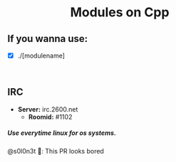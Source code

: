 <h1 align="center">Modules on Cpp</h1>

## If you wanna use:
  
 - [x] ./[modulename]
<br>






## IRC
  - **Server:** irc.2600.net
    - **Roomid:** #1102             

##### *Use everytime linux for os systems.*

@s0l0n3t 🥱: This PR looks bored
